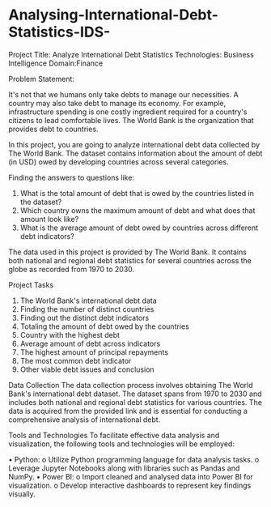# Analysing-International-Debt-Statistics-IDS-

Project Title: Analyze International Debt Statistics
Technologies: Business Intelligence
Domain:Finance

Problem Statement:

It's not that we humans only take debts to manage our necessities. A country may also take debt to manage its economy. For example, infrastructure spending is one costly ingredient required for a country's citizens to lead comfortable lives. The World Bank is the organization that provides debt to countries.

In this project, you are going to analyze international debt data collected by The World Bank. The dataset contains information about the amount of debt (in USD) owed by developing countries across several categories. 

Finding the answers to questions like:

1. What is the total amount of debt that is owed by the countries listed in the dataset?
2. Which country owns the maximum amount of debt and what does that amount look like?
3. What is the average amount of debt owed by countries across different debt indicators?
   
The data used in this project is provided by The World Bank. It contains both national and regional debt statistics for several countries across the globe as recorded from 1970 to 2030.

Project Tasks
1. The World Bank's international debt data
2. Finding the number of distinct countries
3. Finding out the distinct debt indicators
4. Totaling the amount of debt owed by the countries
5. Country with the highest debt
6. Average amount of debt across indicators
7. The highest amount of principal repayments
8. The most common debt indicator
9. Other viable debt issues and conclusion

Data Collection
The data collection process involves obtaining The World Bank's international debt dataset. The dataset spans from 1970 to 2030 and includes both national and regional debt statistics for various countries. The data is acquired from the provided link and is essential for conducting a comprehensive analysis of international debt.

Tools and Technologies
To facilitate effective data analysis and visualization, the following tools and technologies will be employed: 

•	Python: 
    o	Utilize Python programming language for data analysis tasks.
    o	Leverage Jupyter Notebooks along with libraries such as Pandas and NumPy.
•	Power BI: 
    o	Import cleaned and analysed data into Power BI for visualization.
    o	Develop interactive dashboards to represent key findings visually. 
     
